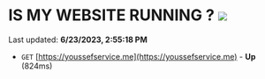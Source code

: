 # IS MY WEBSITE RUNNING ? [![](https://img.shields.io/static/v1?label=Sponsor&message=%E2%9D%A4&logo=GitHub&color=%23fe8e86)](https://github.com/sponsors/<username>)

Last updated: **6/23/2023, 2:55:18 PM**

- `GET` [https://youssefservice.me](https://youssefservice.me) - **Up** (824ms)
